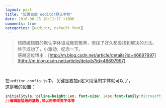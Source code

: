 ```yaml
---
layout: post
title: "设置百度 ueditor默认字体"
date: 2016-06-25 18:11:17 +1000
comments: true
categories: [ueditor, default font]
---
```


> 想把编辑器的默认字体设成微软雅黑，但找了好久都没找到解决的方法。    
终于成功了，小激动，纪念一下。    
感谢这位博主：[http://m.blog.csdn.net/article/details?id=46697997](http://m.blog.csdn.net/article/details?id=46697997)



<!--more-->
<br>   

在`ueditor.config.js`中，关键是要加p定义段落的字体就可以了，    
这是我的设置：    
``` css
initialStyle:'p{line-height:1em; font-size: 14px;font-family:Microsoft YaHei;'   
//编辑器层级的基数,可以用来改变字体等
```

<br>
<br>
<br>
<br>
<br>
<br>
<br>
<br>
<br>
<br>
<br>
<br>
